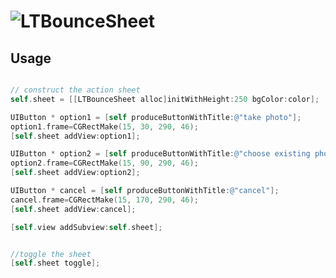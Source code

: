# ![LTBounceSheet](https://raw.githubusercontent.com/ltebean/LTBounceSheet/master/demo.gif)

## Usage
```objective-c

// construct the action sheet
self.sheet = [[LTBounceSheet alloc]initWithHeight:250 bgColor:color];

UIButton * option1 = [self produceButtonWithTitle:@"take photo"];
option1.frame=CGRectMake(15, 30, 290, 46);
[self.sheet addView:option1];

UIButton * option2 = [self produceButtonWithTitle:@"choose existing photo"];
option2.frame=CGRectMake(15, 90, 290, 46);
[self.sheet addView:option2];

UIButton * cancel = [self produceButtonWithTitle:@"cancel"];
cancel.frame=CGRectMake(15, 170, 290, 46);
[self.sheet addView:cancel];

[self.view addSubview:self.sheet];


//toggle the sheet
[self.sheet toggle];

```